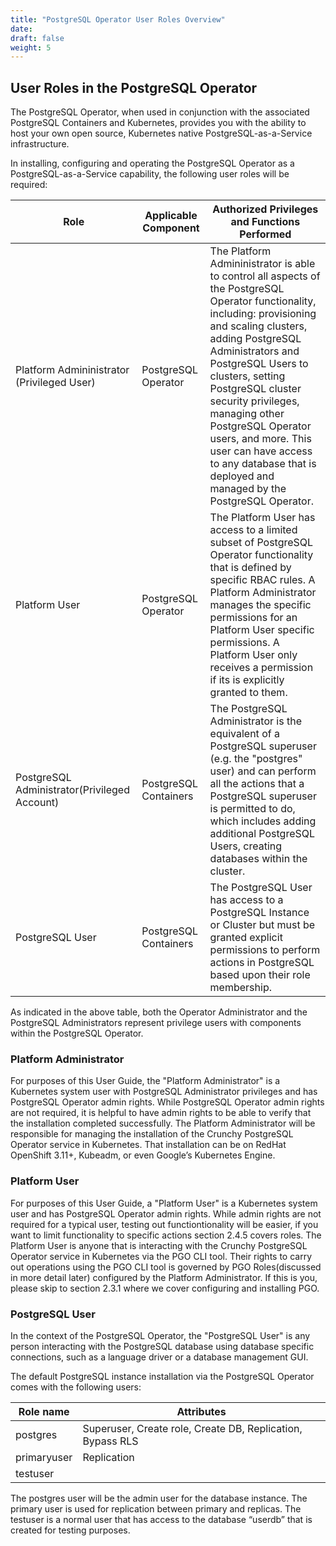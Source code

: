 ```yaml
---
title: "PostgreSQL Operator User Roles Overview"
date:
draft: false
weight: 5
---
```


## User Roles in the PostgreSQL Operator

The PostgreSQL Operator, when used in conjunction with the associated PostgreSQL Containers and Kubernetes, provides you with the ability to host your own open source, Kubernetes
native PostgreSQL-as-a-Service infrastructure.  

In installing, configuring and operating the PostgreSQL Operator as a PostgreSQL-as-a-Service capability, the following user roles will be required: 


|Role       |     Applicable Component  | Authorized Privileges and Functions Performed |
|-----------|---------------------------|-----------------------------------------------|
|Platform Admininistrator (Privileged User)| PostgreSQL Operator | The Platform Admininistrator is able to control all aspects of the PostgreSQL Operator functionality, including: provisioning and scaling clusters, adding PostgreSQL Administrators and PostgreSQL Users to clusters, setting PostgreSQL cluster security privileges, managing other PostgreSQL Operator users, and more. This user can have access to any database that is deployed and managed by the PostgreSQL Operator.|
|Platform User | PostgreSQL Operator | The Platform User  has access to a limited subset of PostgreSQL Operator functionality that is defined by specific RBAC rules. A Platform Administrator manages the specific permissions for an Platform User specific permissions. A Platform User only receives a permission if its is explicitly granted to them.|
|PostgreSQL Administrator(Privileged Account) | PostgreSQL Containers | The PostgreSQL Administrator is the equivalent of a PostgreSQL superuser (e.g. the "postgres" user) and can perform all the actions that a PostgreSQL superuser is permitted to do, which includes adding additional PostgreSQL Users, creating databases within the cluster.|
|PostgreSQL User|PostgreSQL Containers | The PostgreSQL User has access to a PostgreSQL Instance or Cluster but must be granted explicit permissions to perform actions in PostgreSQL based upon their role membership. |

As indicated in the above table, both the Operator Administrator and the PostgreSQL Administrators represent privilege users with components within the PostgreSQL Operator. 

### Platform Administrator

For purposes of this User Guide, the "Platform Administrator" is a  Kubernetes system user with PostgreSQL Administrator privileges and has PostgreSQL Operator admin rights.  While
PostgreSQL Operator admin rights are not required, it is helpful to have admin rights to be able to verify that the installation completed successfully.  The Platform Administrator
will be responsible for managing the installation of the Crunchy PostgreSQL Operator service in Kubernetes. That installation can be on RedHat OpenShift 3.11+, Kubeadm, or even
Google’s Kubernetes Engine.

### Platform User

For purposes of this User Guide, a "Platform User" is a Kubernetes system user and has PostgreSQL Operator admin rights.  While admin rights are not required for a typical user,
testing out functiontionality will be easier, if you want to limit functionality to specific actions section 2.4.5 covers roles. The Platform User is anyone that is interacting with
the Crunchy PostgreSQL Operator service in Kubernetes via the PGO CLI tool.  Their rights to carry out operations using  the PGO CLI tool is governed by PGO Roles(discussed in more
detail later) configured by the Platform Administrator. If this is you, please skip to section 2.3.1 where we cover configuring and installing PGO. 

### PostgreSQL User

In the context of the PostgreSQL Operator, the "PostgreSQL User" is any person interacting with the PostgreSQL database using database specific connections, such as a language
driver or a database management GUI. 

The default PostgreSQL instance installation via the PostgreSQL Operator comes with the following users:

|Role name      |                         Attributes                             |
----------------|----------------------------------------------------------------|
|postgres       | Superuser, Create role, Create DB, Replication, Bypass RLS     | 
|primaryuser    | Replication                                                    | 
|testuser       |                                                                | 

The postgres user will be the admin user for the database instance.  The primary user is used for replication between primary and replicas.  The testuser is a normal user that has
access to the database “userdb” that is created for testing purposes.

